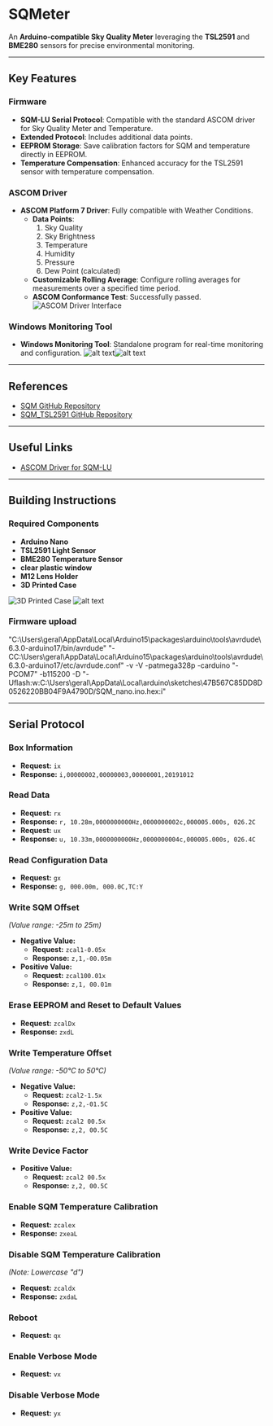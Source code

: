 # SQMeter

An **Arduino-compatible Sky Quality Meter** leveraging the **TSL2591** and **BME280** sensors for precise environmental monitoring.

---

## Key Features
### Firmware
- **SQM-LU Serial Protocol**: Compatible with the standard ASCOM driver for Sky Quality Meter and Temperature.
- **Extended Protocol**: Includes additional data points.
- **EEPROM Storage**: Save calibration factors for SQM and temperature directly in EEPROM.
- **Temperature Compensation**: Enhanced accuracy for the TSL2591 sensor with temperature compensation.
### ASCOM Driver
- **ASCOM Platform 7 Driver**: Fully compatible with Weather Conditions.
  - **Data Points**:
    1. Sky Quality
    2. Sky Brightness
    3. Temperature
    4. Humidity
    5. Pressure
    6. Dew Point (calculated)
  - **Customizable Rolling Average**: Configure rolling averages for measurements over a specified time period.
  - **ASCOM Conformance Test**: Successfully passed.
    ![ASCOM Driver Interface](images/image.png)
### Windows Monitoring Tool
- **Windows Monitoring Tool**: Standalone program for real-time monitoring and configuration.
![alt text](image-2.png)![alt text](image-3.png)



---

## References

- [SQM GitHub Repository](https://github.com/romanhujer/SQM)
- [SQM_TSL2591 GitHub Repository](https://github.com/gshau/SQM_TSL2591/)

---

## Useful Links

- [ASCOM Driver for SQM-LU](https://www.dizzy.eu/downloads.html)

---

## Building Instructions

### Required Components

- **Arduino Nano**
- **TSL2591 Light Sensor**
- **BME280 Temperature Sensor**
- **clear plastic window**
- **M12 Lens Holder**
- **3D Printed Case**

![3D Printed Case](image.png)
![alt text](image-4.png)

### Firmware upload
"C:\Users\geral\AppData\Local\Arduino15\packages\arduino\tools\avrdude\6.3.0-arduino17/bin/avrdude" "-CC:\Users\geral\AppData\Local\Arduino15\packages\arduino\tools\avrdude\6.3.0-arduino17/etc/avrdude.conf" -v -V -patmega328p -carduino "-PCOM7" -b115200 -D "-Uflash:w:C:\Users\geral\AppData\Local\arduino\sketches\47B567C85DD8D0526220BB04F9A4790D/SQM_nano.ino.hex:i"

---

## Serial Protocol

### Box Information
- **Request:** `ix`
- **Response:** `i,00000002,00000003,00000001,20191012`

### Read Data
- **Request:** `rx`  
- **Response:** `r, 10.28m,0000000000Hz,0000000002c,000005.000s, 026.2C`
- **Request:** `ux`  
- **Response:** `u, 10.33m,0000000000Hz,0000000004c,000005.000s, 026.4C`

### Read Configuration Data
- **Request:** `gx`
- **Response:** `g, 000.00m, 000.0C,TC:Y`

### Write SQM Offset
*(Value range: -25m to 25m)*
- **Negative Value:**  
  - **Request:** `zcal1-0.05x`
  - **Response:** `z,1,-00.05m`
- **Positive Value:**  
  - **Request:** `zcal100.01x`
  - **Response:** `z,1, 00.01m`

### Erase EEPROM and Reset to Default Values
- **Request:** `zcalDx`
- **Response:** `zxdL`

### Write Temperature Offset
*(Value range: -50°C to 50°C)*
- **Negative Value:**  
  - **Request:** `zcal2-1.5x`
  - **Response:** `z,2,-01.5C`
- **Positive Value:**  
  - **Request:** `zcal2 00.5x`
  - **Response:** `z,2, 00.5C`

### Write Device Factor 
- **Positive Value:**  
  - **Request:** `zcal2 00.5x`
  - **Response:** `z,2, 00.5C`

### Enable SQM Temperature Calibration
- **Request:** `zcalex`
- **Response:** `zxeaL`

### Disable SQM Temperature Calibration
*(Note: Lowercase "d")*
- **Request:** `zcaldx`
- **Response:** `zxdaL`

### Reboot
- **Request:** `qx`
  
### Enable Verbose Mode
- **Request:** `vx`

### Disable Verbose Mode
- **Request:** `yx`

